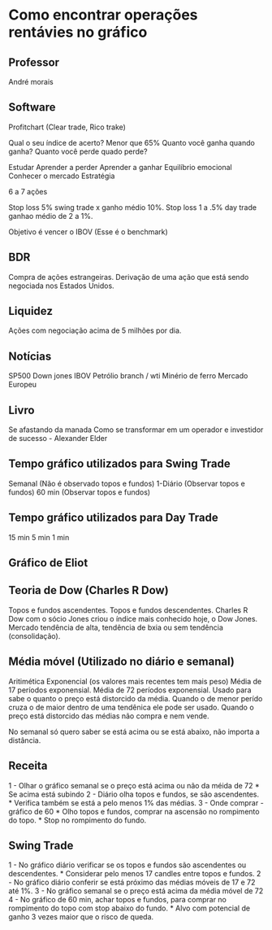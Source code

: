 # Como encontrar operações rentávies no gráfico

## Professor
André morais


## Software
Profitchart (Clear trade, Rico trake)

Qual o seu índice de acerto? Menor que 65%
Quanto você ganha quando ganha?
Quanto você perde quado perde?


Estudar
Aprender a perder
Aprender a ganhar
Equilíbrio emocional
Conhecer o mercado
Estratégia

6 a 7 ações


Stop loss 5% swing trade x ganho médio 10%.
Stop loss 1 a .5% day trade ganhao médio de 2 a 1%.

Objetivo é vencer o IBOV (Esse é o benchmark)

## BDR
Compra de ações estrangeiras.
Derivação de uma ação que está sendo negociada nos Estados Unidos.

## Liquidez
Ações com negociação acima de 5 milhões por dia.


## Notícias
SP500
Down jones
IBOV
Petrólio branch / wti
Minério de ferro
Mercado Europeu

## Livro
Se afastando da manada
Como se transformar em um operador e investidor de sucesso - Alexander Elder

## Tempo gráfico utilizados para Swing Trade
Semanal (Não é observado topos e fundos)
1-Diário (Observar topos e fundos)
60 min (Observar topos e fundos)

## Tempo gráfico utilizados para Day Trade
15 min
5 min
1 min

## Gráfico de Eliot

## Teoria de Dow (Charles R Dow)
Topos e fundos ascendentes.
Topos e fundos descendentes.
Charles R Dow com o sócio Jones criou o índice mais conhecido hoje, o Dow Jones.
Mercado tendência de alta, tendência de bxia ou sem tendência (consolidação).

## Média móvel (Utilizado no diário e semanal)
Aritimética
Exponencial (os valores mais recentes tem mais peso)
Média de 17 períodos exponensial.
Média de 72 períodos exponensial.
Usado para sabe o quanto o preço está distorcido da média.
Quando o de menor perído cruza o de maior dentro de uma tendênica ele pode ser usado.
Quando o preço está distorcido das médias não compra e nem vende.

No semanal só quero saber se está acima ou se está abaixo, não importa a distância.

## Receita
1 - Olhar o gráfico semanal se o preço está acima ou não da méida de 72
    * Se acima está subindo
2 - Diário olha topos e fundos, se são ascendentes.
    * Verifica também se está a pelo menos 1% das médias.
3 - Onde comprar - gráfico de 60
    * Olho topos e fundos, comprar na ascensão no rompimento do topo.
    * Stop no rompimento do fundo.



## Swing Trade
1 - No gráfico diário verificar se os topos e fundos são ascendentes ou descendentes.
    * Considerar pelo menos 17 candles entre topos e fundos.
2 - No gráfico diário conferir se está próximo das médias móveis de 17 e 72 até 1%.
3 - No gráfico semanal se o preço está acima da média móvel de 72
4 - No gráfico de 60 min, achar topos e fundos, para comprar no rompimento do topo com stop abaixo do fundo.
    * Alvo com potencial de ganho 3 vezes maior que o risco de queda.
